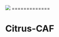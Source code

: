 <img src="https://raw.githubusercontent.com/Citrus-CAF/manifest/m/citrus.png">
=============

Citrus-CAF
===========

